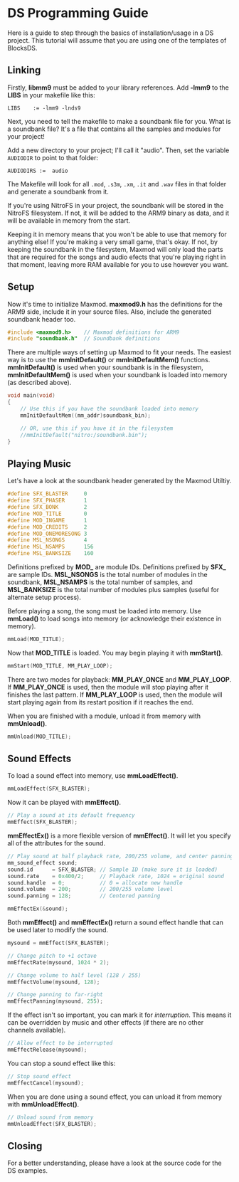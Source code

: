 # DS Programming Guide

Here is a guide to step through the basics of installation/usage in a DS
project. This tutorial will assume that you are using one of the templates of
BlocksDS.

## Linking

Firstly, **libmm9** must be added to your library references. Add **-lmm9** to
the **LIBS** in your makefile like this:

```make
LIBS    := -lmm9 -lnds9
```

Next, you need to tell the makefile to make a soundbank file for you. What is a
soundbank file? It's a file that contains all the samples and modules for your
project!

Add a new directory to your project; I'll call it "audio". Then, set the
variable `AUDIODIR` to point to that folder:

```make
AUDIODIRS :=  audio
```

The Makefile will look for all `.mod`, `.s3m`, `.xm`, `.it` and `.wav` files in
that folder and generate a soundbank from it.

If you're using NitroFS in your project, the soundbank will be stored in the
NitroFS filesystem. If not, it will be added to the ARM9 binary as data, and it
will be available in memory from the start.

Keeping it in memory means that you won't be able to use that memory for
anything else! If you're making a very small game, that's okay. If not, by
keeping the soundbank in the filesystem, Maxmod will only load the parts that
are required for the songs and audio efects that you're playing right in that
moment, leaving more RAM available for you to use however you want.

## Setup

Now it's time to initialize Maxmod. **maxmod9.h** has the definitions for the
ARM9 side, include it in your source files. Also, include the generated
soundbank header too.

```c
#include <maxmod9.h>    // Maxmod definitions for ARM9
#include "soundbank.h"  // Soundbank definitions
```

There are multiple ways of setting up Maxmod to fit your needs. The easiest way
is to use the **mmInitDefault()** or **mmInitDefaultMem()** functions.
**mmInitDefault()** is used when your soundbank is in the filesystem,
**mmInitDefaultMem()** is used when your soundbank is loaded into memory (as
described above).

```c
void main(void)
{
    // Use this if you have the soundbank loaded into memory
    mmInitDefaultMem((mm_addr)soundbank_bin);

    // OR, use this if you have it in the filesystem
    //mmInitDefault("nitro:/soundbank.bin");
}
```

## Playing Music

Let's have a look at the soundbank header generated by the Maxmod Utiltiy.

```c
#define SFX_BLASTER     0
#define SFX_PHASER      1
#define SFX_BONK        2
#define MOD_TITLE       0
#define MOD_INGAME      1
#define MOD_CREDITS     2
#define MOD_ONEMORESONG 3
#define MSL_NSONGS      4
#define MSL_NSAMPS      156
#define MSL_BANKSIZE    160
```

Definitions prefixed by **MOD_** are module IDs. Definitions prefixed by
**SFX_** are sample IDs. **MSL_NSONGS** is the total number of modules in the
soundbank, **MSL_NSAMPS** is the total number of samples, and **MSL_BANKSIZE**
is the total number of modules plus samples (useful for alternate setup
process).

Before playing a song, the song must be loaded into memory. Use **mmLoad()** to
load songs into memory (or acknowledge their existence in memory).

```c
mmLoad(MOD_TITLE);
```

Now that **MOD_TITLE** is loaded. You may begin playing it with **mmStart()**.

```c
mmStart(MOD_TITLE, MM_PLAY_LOOP);
```

There are two modes for playback: **MM_PLAY_ONCE** and **MM_PLAY_LOOP**. If
**MM_PLAY_ONCE** is used, then the module will stop playing after it finishes
the last pattern. If **MM_PLAY_LOOP** is used, then the module will start
playing again from its restart position if it reaches the end.

When you are finished with a module, unload it from memory with **mmUnload()**.

```c
mmUnload(MOD_TITLE);
```

## Sound Effects

To load a sound effect into memory, use **mmLoadEffect()**.

```c
mmLoadEffect(SFX_BLASTER);
```

Now it can be played with **mmEffect()**.

```c
// Play a sound at its default frequency
mmEffect(SFX_BLASTER);
```

**mmEffectEx()** is a more flexible version of **mmEffect()**. It will let you
specify all of the attributes for the sound.

```c
// Play sound at half playback rate, 200/255 volume, and center panning
mm_sound_effect sound;
sound.id      = SFX_BLASTER; // Sample ID (make sure it is loaded)
sound.rate    = 0x400/2;     // Playback rate, 1024 = original sound
sound.handle  = 0;           // 0 = allocate new handle
sound.volume  = 200;         // 200/255 volume level
sound.panning = 128;         // Centered panning

mmEffectEx(&sound);
```

Both **mmEffect()** and **mmEffectEx()** return a sound effect handle that can
be used later to modify the sound.

```c
mysound = mmEffect(SFX_BLASTER);

// Change pitch to +1 octave
mmEffectRate(mysound, 1024 * 2);

// Change volume to half level (128 / 255)
mmEffectVolume(mysound, 128);

// Change panning to far-right
mmEffectPanning(mysound, 255);
```

If the effect isn't so important, you can mark it for *interruption*. This means
it can be overridden by music and other effects (if there are no other channels
available).

```c
// Allow effect to be interrupted
mmEffectRelease(mysound);
```

You can stop a sound effect like this:

```c
// Stop sound effect
mmEffectCancel(mysound);
```

When you are done using a sound effect, you can unload it from memory with
**mmUnloadEffect()**.

```c
// Unload sound from memory
mmUnloadEffect(SFX_BLASTER);
```

## Closing

For a better understanding, please have a look at the source code for the DS
examples.
